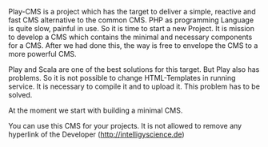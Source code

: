 Play-CMS is a project which has the target to deliver a simple, reactive and fast CMS alternative to the common CMS.
PHP as programming Language is quite slow, painful in use. So it is time to start a new Project.
It is mission to develop a CMS which contains the minimal and necessary components for a CMS. After we had done this,
the way is free to envelope the CMS to a more powerful CMS.

Play and Scala are one of the best solutions for this target. But Play also has problems. So it is not possible to
change HTML-Templates in running service. It is necessary to compile it and to upload it. This problem has to be solved.

At the moment we start with building a minimal CMS.

You can use this CMS for your projects. It is not allowed to remove any hyperlink of the Developer (http://intelligyscience.de)